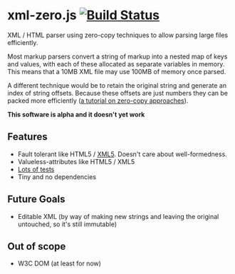 # xml-zero.js [![Build Status](https://travis-ci.org/holloway/xml-zero.js.svg?branch=master)](https://travis-ci.org/holloway/xml-zero.js)
XML / HTML parser using zero-copy techniques to allow parsing large files efficiently.

Most markup parsers convert a string of markup into a nested map of keys and values, with each of these allocated as separate variables in memory. This means that a 10MB XML file may use 100MB of memory once parsed.

A different technique would be to retain the original string and generate an index of string offsets. Because these offsets are just numbers they can be packed more efficiently ([a tutorial on zero-copy approaches](http://roxlu.com/2015/052/building-a-zero-copy-parser)).

**This software is alpha and it doesn't yet work**

## Features
* Fault tolerant like HTML5 / [XML5](https://github.com/Ygg01/xml5_draft). Doesn't care about well-formedness.
* Valueless-attributes like HTML5 / XML5
* [Lots of tests](https://github.com/holloway/xml-zero.js/blob/master/src/lexer.test.js)
* Tiny and no dependencies

## Future Goals

* Editable XML (by way of making new strings and leaving the original untouched, so it's still immutable)

## Out of scope

* W3C DOM (at least for now)
